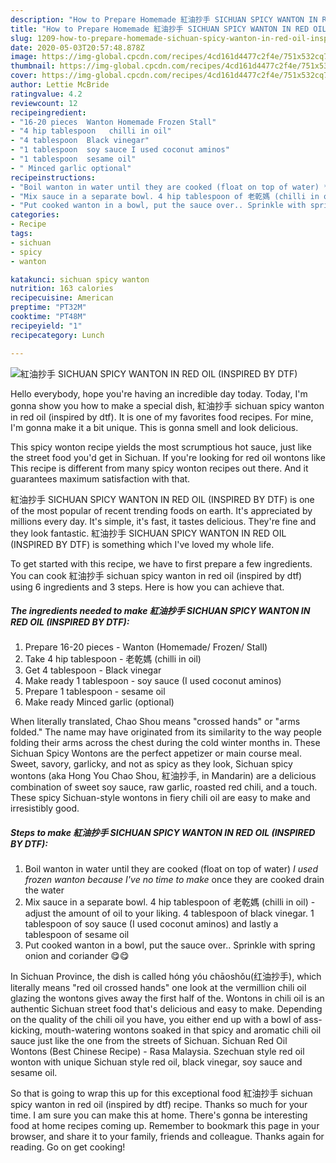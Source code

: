 ```yaml
---
description: "How to Prepare Homemade 紅油抄手 SICHUAN SPICY WANTON IN RED OIL (INSPIRED BY DTF)"
title: "How to Prepare Homemade 紅油抄手 SICHUAN SPICY WANTON IN RED OIL (INSPIRED BY DTF)"
slug: 1209-how-to-prepare-homemade-sichuan-spicy-wanton-in-red-oil-inspired-by-dtf
date: 2020-05-03T20:57:48.878Z
image: https://img-global.cpcdn.com/recipes/4cd161d4477c2f4e/751x532cq70/紅油抄手-sichuan-spicy-wanton-in-red-oil-inspired-by-dtf-recipe-main-photo.jpg
thumbnail: https://img-global.cpcdn.com/recipes/4cd161d4477c2f4e/751x532cq70/紅油抄手-sichuan-spicy-wanton-in-red-oil-inspired-by-dtf-recipe-main-photo.jpg
cover: https://img-global.cpcdn.com/recipes/4cd161d4477c2f4e/751x532cq70/紅油抄手-sichuan-spicy-wanton-in-red-oil-inspired-by-dtf-recipe-main-photo.jpg
author: Lettie McBride
ratingvalue: 4.2
reviewcount: 12
recipeingredient:
- "16-20 pieces  Wanton Homemade Frozen Stall"
- "4 hip tablespoon   chilli in oil"
- "4 tablespoon  Black vinegar"
- "1 tablespoon  soy sauce I used coconut aminos"
- "1 tablespoon  sesame oil"
- " Minced garlic optional"
recipeinstructions:
- "Boil wanton in water until they are cooked (float on top of water) *I used frozen wanton because I&#39;ve no time to make* once they are cooked drain the water"
- "Mix sauce in a separate bowl. 4 hip tablespoon of 老乾媽 (chilli in oil) - adjust the amount of oil to your liking. 4 tablespoon of black vinegar. 1 tablespoon of soy sauce (I used coconut aminos) and lastly a tablespoon of sesame oil"
- "Put cooked wanton in a bowl, put the sauce over.. Sprinkle with spring onion and coriander 😋😋"
categories:
- Recipe
tags:
- sichuan
- spicy
- wanton

katakunci: sichuan spicy wanton 
nutrition: 163 calories
recipecuisine: American
preptime: "PT32M"
cooktime: "PT48M"
recipeyield: "1"
recipecategory: Lunch

---
```



![紅油抄手 SICHUAN SPICY WANTON IN RED OIL (INSPIRED BY DTF)](https://img-global.cpcdn.com/recipes/4cd161d4477c2f4e/751x532cq70/紅油抄手-sichuan-spicy-wanton-in-red-oil-inspired-by-dtf-recipe-main-photo.jpg)

Hello everybody, hope you're having an incredible day today. Today, I'm gonna show you how to make a special dish, 紅油抄手 sichuan spicy wanton in red oil (inspired by dtf). It is one of my favorites food recipes. For mine, I'm gonna make it a bit unique. This is gonna smell and look delicious.

This spicy wonton recipe yields the most scrumptious hot sauce, just like the street food you&#39;d get in Sichuan. If you&#39;re looking for red oil wontons like This recipe is different from many spicy wonton recipes out there. And it guarantees maximum satisfaction with that.

紅油抄手 SICHUAN SPICY WANTON IN RED OIL (INSPIRED BY DTF) is one of the most popular of recent trending foods on earth. It's appreciated by millions every day. It's simple, it's fast, it tastes delicious. They're fine and they look fantastic. 紅油抄手 SICHUAN SPICY WANTON IN RED OIL (INSPIRED BY DTF) is something which I've loved my whole life.


To get started with this recipe, we have to first prepare a few ingredients. You can cook 紅油抄手 sichuan spicy wanton in red oil (inspired by dtf) using 6 ingredients and 3 steps. Here is how you can achieve that.

<!--inarticleads1-->

##### The ingredients needed to make 紅油抄手 SICHUAN SPICY WANTON IN RED OIL (INSPIRED BY DTF):

1. Prepare 16-20 pieces - Wanton (Homemade/ Frozen/ Stall)
1. Take 4 hip tablespoon - 老乾媽 (chilli in oil)
1. Get 4 tablespoon - Black vinegar
1. Make ready 1 tablespoon - soy sauce (I used coconut aminos)
1. Prepare 1 tablespoon - sesame oil
1. Make ready  Minced garlic (optional)


When literally translated, Chao Shou means &#34;crossed hands&#34; or &#34;arms folded.&#34; The name may have originated from its similarity to the way people folding their arms across the chest during the cold winter months in. These Sichuan Spicy Wontons are the perfect appetizer or main course meal. Sweet, savory, garlicky, and not as spicy as they look, Sichuan spicy wontons (aka Hong You Chao Shou, 紅油抄手, in Mandarin) are a delicious combination of sweet soy sauce, raw garlic, roasted red chili, and a touch. These spicy Sichuan-style wontons in fiery chili oil are easy to make and irresistibly good. 

<!--inarticleads2-->

##### Steps to make 紅油抄手 SICHUAN SPICY WANTON IN RED OIL (INSPIRED BY DTF):

1. Boil wanton in water until they are cooked (float on top of water) *I used frozen wanton because I&#39;ve no time to make* once they are cooked drain the water
1. Mix sauce in a separate bowl. 4 hip tablespoon of 老乾媽 (chilli in oil) - adjust the amount of oil to your liking. 4 tablespoon of black vinegar. 1 tablespoon of soy sauce (I used coconut aminos) and lastly a tablespoon of sesame oil
1. Put cooked wanton in a bowl, put the sauce over.. Sprinkle with spring onion and coriander 😋😋


In Sichuan Province, the dish is called hóng yóu chāoshǒu(红油抄手), which literally means &#34;red oil crossed hands&#34; one look at the vermillion chili oil glazing the wontons gives away the first half of the. Wontons in chili oil is an authentic Sichuan street food that&#39;s delicious and easy to make. Depending on the quality of the chili oil you have, you either end up with a bowl of ass-kicking, mouth-watering wontons soaked in that spicy and aromatic chili oil sauce just like the one from the streets of Sichuan. Sichuan Red Oil Wontons (Best Chinese Recipe) - Rasa Malaysia. Szechuan style red oil wonton with unique Sichuan style red oil, black vinegar, soy sauce and sesame oil. 

So that is going to wrap this up for this exceptional food 紅油抄手 sichuan spicy wanton in red oil (inspired by dtf) recipe. Thanks so much for your time. I am sure you can make this at home. There's gonna be interesting food at home recipes coming up. Remember to bookmark this page in your browser, and share it to your family, friends and colleague. Thanks again for reading. Go on get cooking!
